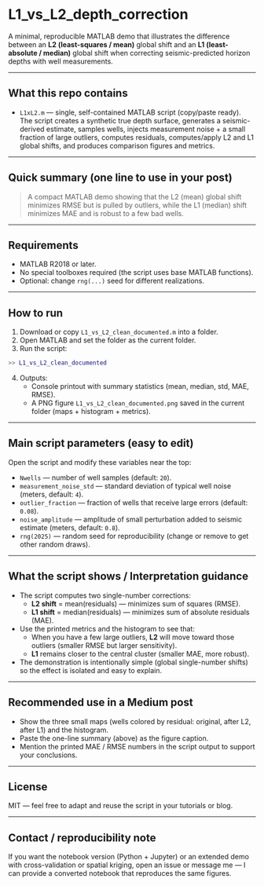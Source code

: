 # L1_vs_L2_depth_correction

A minimal, reproducible MATLAB demo that illustrates the difference between an **L2 (least-squares / mean)** global shift and an **L1 (least-absolute / median)** global shift when correcting seismic-predicted horizon depths with well measurements.

---

## What this repo contains

- `L1xL2.m` — single, self-contained MATLAB script (copy/paste ready).  
  The script creates a synthetic true depth surface, generates a seismic-derived estimate, samples wells, injects measurement noise + a small fraction of large outliers, computes residuals, computes/apply L2 and L1 global shifts, and produces comparison figures and metrics.

---

## Quick summary (one line to use in your post)
> A compact MATLAB demo showing that the L2 (mean) global shift minimizes RMSE but is pulled by outliers, while the L1 (median) shift minimizes MAE and is robust to a few bad wells.

---

## Requirements

- MATLAB R2018 or later.  
- No special toolboxes required (the script uses base MATLAB functions).  
- Optional: change `rng(...)` seed for different realizations.

---

## How to run

1. Download or copy `L1_vs_L2_clean_documented.m` into a folder.  
2. Open MATLAB and set the folder as the current folder.  
3. Run the script:
```matlab
>> L1_vs_L2_clean_documented
```
4. Outputs:
   - Console printout with summary statistics (mean, median, std, MAE, RMSE).  
   - A PNG figure `L1_vs_L2_clean_documented.png` saved in the current folder (maps + histogram + metrics).

---

## Main script parameters (easy to edit)

Open the script and modify these variables near the top:

- `Nwells` — number of well samples (default: `20`).  
- `measurement_noise_std` — standard deviation of typical well noise (meters, default: `4`).  
- `outlier_fraction` — fraction of wells that receive large errors (default: `0.08`).  
- `noise_amplitude` — amplitude of small perturbation added to seismic estimate (meters, default: `0.8`).  
- `rng(2025)` — random seed for reproducibility (change or remove to get other random draws).

---

## What the script shows / Interpretation guidance

- The script computes two single-number corrections:
  - **L2 shift** = mean(residuals) — minimizes sum of squares (RMSE).  
  - **L1 shift** = median(residuals) — minimizes sum of absolute residuals (MAE).
- Use the printed metrics and the histogram to see that:
  - When you have a few large outliers, **L2** will move toward those outliers (smaller RMSE but larger sensitivity).
  - **L1** remains closer to the central cluster (smaller MAE, more robust).
- The demonstration is intentionally simple (global single-number shifts) so the effect is isolated and easy to explain.

---

## Recommended use in a Medium post

- Show the three small maps (wells colored by residual: original, after L2, after L1) and the histogram.  
- Paste the one-line summary (above) as the figure caption.  
- Mention the printed MAE / RMSE numbers in the script output to support your conclusions.

---

## License
MIT — feel free to adapt and reuse the script in your tutorials or blog.

---

## Contact / reproducibility note
If you want the notebook version (Python + Jupyter) or an extended demo with cross-validation or spatial kriging, open an issue or message me — I can provide a converted notebook that reproduces the same figures.

